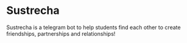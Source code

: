 # Sustrecha
Sustrecha is a telegram bot to help students find each other to create friendships, partnerships and relationships!
